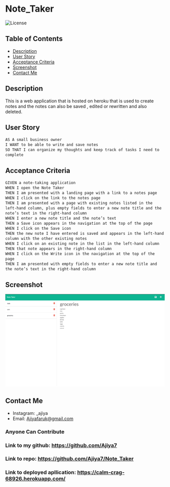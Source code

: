 # Note_Taker

![License](https://img.shields.io/badge/license-MIT-blue "License Badge")

## Table of Contents

- [Description](#description)
- [User Story](#user-story)
- [Acceptance Criteria](#acceptance-criteria)
- [Screenshot](#screenshot)
- [Contact Me](#contact-me)

## Description

This is a web application that is hosted on heroku that is used to create notes and the notes can also be saved , edited or rewritten and also deleted.

## User Story

```
AS A small business owner
I WANT to be able to write and save notes
SO THAT I can organize my thoughts and keep track of tasks I need to complete
```

## Acceptance Criteria

```
GIVEN a note-taking application
WHEN I open the Note Taker
THEN I am presented with a landing page with a link to a notes page
WHEN I click on the link to the notes page
THEN I am presented with a page with existing notes listed in the left-hand column, plus empty fields to enter a new note title and the note’s text in the right-hand column
WHEN I enter a new note title and the note’s text
THEN a Save icon appears in the navigation at the top of the page
WHEN I click on the Save icon
THEN the new note I have entered is saved and appears in the left-hand column with the other existing notes
WHEN I click on an existing note in the list in the left-hand column
THEN that note appears in the right-hand column
WHEN I click on the Write icon in the navigation at the top of the page
THEN I am presented with empty fields to enter a new note title and the note’s text in the right-hand column
```

## Screenshot

![App Screenshot](./screenshot/Screenshot%202022-12-12%20at%206.17.38%20PM.png)

## Contact Me

- Instagram: \_ajiya
- Email: Ajiyafaruk@gmail.com

### Anyone Can Contribute

### Link to my github: https://github.com/Ajiya7

### Link to repo: https://github.com/Ajiya7/Note_Taker

### Link to deployed apllication: https://calm-crag-68926.herokuapp.com/
